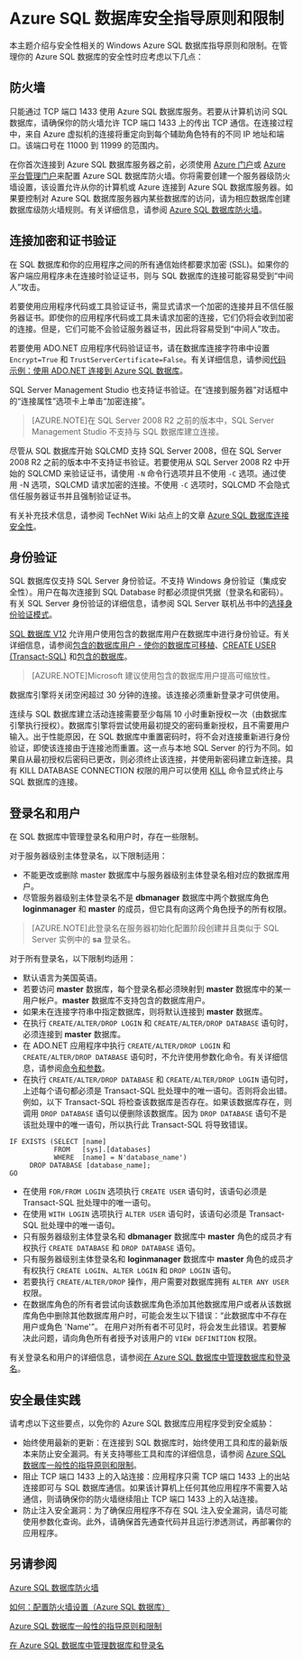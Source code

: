 <properties
   pageTitle="Azure SQL 数据库安全指导原则和限制 | Windows Azure"
   description="了解与安全性相关的 Windows Azure SQL 数据库指导原则和限制。"
   services="sql-database"
   documentationCenter=""
   authors="BYHAM"
   manager="jeffreyg"
   editor=""
   tags=""/>

<tags
   ms.service="sql-database"
   ms.date="08/20/2015"
   wacn.date="09/15/2015"/>

# Azure SQL 数据库安全指导原则和限制

本主题介绍与安全性相关的 Windows Azure SQL 数据库指导原则和限制。在管理你的 Azure SQL 数据库的安全性时应考虑以下几点：

## 防火墙

只能通过 TCP 端口 1433 使用 Azure SQL 数据库服务。若要从计算机访问 SQL 数据库，请确保你的防火墙允许 TCP 端口 1433 上的传出 TCP 通信。在连接过程中，来自 Azure 虚拟机的连接将重定向到每个辅助角色特有的不同 IP 地址和端口。该端口号在 11000 到 11999 的范围内。

在你首次连接到 Azure SQL 数据库服务器之前，必须使用 [Azure 门户](https://manage.windowsazure.cn)或 [Azure 平台管理门户](https://manage.windowsazure.cn/microsoft.partner.onmschina.cn#Workspaces/All/dashboard)来配置 Azure SQL 数据库防火墙。你将需要创建一个服务器级防火墙设置，该设置允许从你的计算机或 Azure 连接到 Azure SQL 数据库服务器。如果要控制对 Azure SQL 数据库服务器内某些数据库的访问，请为相应数据库创建数据库级防火墙规则。有关详细信息，请参阅 [Azure SQL 数据库防火墙](/documentation/articles/sql-database-firewall-configure)。

## 连接加密和证书验证

在 SQL 数据库和你的应用程序之间的所有通信始终都要求加密 (SSL)。如果你的客户端应用程序未在连接时验证证书，则与 SQL 数据库的连接可能容易受到“中间人”攻击。

若要使用应用程序代码或工具验证证书，需显式请求一个加密的连接并且不信任服务器证书。即使你的应用程序代码或工具未请求加密的连接，它们仍将会收到加密的连接。但是，它们可能不会验证服务器证书，因此将容易受到“中间人”攻击。

若要使用 ADO.NET 应用程序代码验证证书，请在数据库连接字符串中设置 ``Encrypt=True`` 和 ``TrustServerCertificate=False``。有关详细信息，请参阅[代码示例：使用 ADO.NET 连接到 Azure SQL 数据库](https://msdn.microsoft.com/zh-cn/library/azure/ee336243.aspx)。

SQL Server Management Studio 也支持证书验证。在“连接到服务器”对话框中的“连接属性”选项卡上单击“加密连接”。

> [AZURE.NOTE]在 SQL Server 2008 R2 之前的版本中，SQL Server Management Studio 不支持与 SQL 数据库建立连接。

尽管从 SQL 数据库开始 SQLCMD 支持 SQL Server 2008，但在 SQL Server 2008 R2 之前的版本中不支持证书验证。若要使用从 SQL Server 2008 R2 中开始的 SQLCMD 来验证证书，请使用 ``-N`` 命令行选项并且不使用 ``-C`` 选项。通过使用 -N 选项，SQLCMD 请求加密的连接。不使用 ``-C`` 选项时，SQLCMD 不会隐式信任服务器证书并且强制验证证书。

有关补充技术信息，请参阅 TechNet Wiki 站点上的文章 [Azure SQL 数据库连接安全性](http://social.technet.microsoft.com/wiki/contents/articles/2951.windows-azure-sql-database-connection-security.aspx#comment-4847)。

## 身份验证

SQL 数据库仅支持 SQL Server 身份验证。不支持 Windows 身份验证（集成安全性）。用户在每次连接到 SQL Database 时都必须提供凭据（登录名和密码）。有关 SQL Server 身份验证的详细信息，请参阅 SQL Server 联机丛书中的[选择身份验证模式](https://msdn.microsoft.com/zh-cn/library/ms144284.aspx)。

[SQL 数据库 V12](/documentation/articles/sql-database-v12-whats-new) 允许用户使用包含的数据库用户在数据库中进行身份验证。有关详细信息，请参阅[包含的数据库用户 - 使你的数据库可移植](https://msdn.microsoft.com/zh-cn/library/ff929188.aspx)、[CREATE USER (Transact-SQL)](https://technet.microsoft.com/zh-cn/library/ms173463.aspx) 和[包含的数据库](https://technet.microsoft.com/zh-cn/library/ff929071.aspx)。

> [AZURE.NOTE]Microsoft 建议使用包含的数据库用户提高可缩放性。

数据库引擎将关闭空闲超过 30 分钟的连接。该连接必须重新登录才可供使用。

连续与 SQL 数据库建立活动连接需要至少每隔 10 小时重新授权一次（由数据库引擎执行授权）。数据库引擎将尝试使用最初提交的密码重新授权，且不需要用户输入。出于性能原因，在 SQL 数据库中重置密码时，将不会对连接重新进行身份验证，即使该连接由于连接池而重置。这一点与本地 SQL Server 的行为不同。如果自从最初授权后密码已更改，则必须终止该连接，并使用新密码建立新连接。具有 KILL DATABASE CONNECTION 权限的用户可以使用 [KILL](https://msdn.microsoft.com/zh-cn/library/ms173730.aspx) 命令显式终止与 SQL 数据库的连接。

## 登录名和用户

在 SQL 数据库中管理登录名和用户时，存在一些限制。

对于服务器级别主体登录名，以下限制适用：

- 不能更改或删除 master 数据库中与服务器级别主体登录名相对应的数据库用户。 
- 尽管服务器级别主体登录名不是 **dbmanager** 数据库中两个数据库角色 **loginmanager** 和 **master** 的成员，但它具有向这两个角色授予的所有权限。

> [AZURE.NOTE]此登录名在服务器初始化配置阶段创建并且类似于 SQL Server 实例中的 **sa** 登录名。

对于所有登录名，以下限制均适用：

- 默认语言为美国英语。
- 若要访问 **master** 数据库，每个登录名都必须映射到 **master** 数据库中的某一用户帐户。**master** 数据库不支持包含的数据库用户。
- 如果未在连接字符串中指定数据库，则将默认连接到 **master** 数据库。
- 在执行 ``CREATE/ALTER/DROP LOGIN`` 和 ``CREATE/ALTER/DROP DATABASE`` 语句时，必须连接到 **master** 数据库。 
- 在 ADO.NET 应用程序中执行 ``CREATE/ALTER/DROP LOGIN`` 和 ``CREATE/ALTER/DROP DATABASE`` 语句时，不允许使用参数化命令。有关详细信息，请参阅[命令和参数](https://msdn.microsoft.com/zh-cn/library/ms254953.aspx)。
- 在执行 ``CREATE/ALTER/DROP DATABASE`` 和 ``CREATE/ALTER/DROP LOGIN`` 语句时，上述每个语句都必须是 Transact-SQL 批处理中的唯一语句。否则将会出错。例如，以下 Transact-SQL 将检查该数据库是否存在。如果该数据库存在，则调用 ``DROP DATABASE`` 语句以便删除该数据库。因为 ``DROP DATABASE`` 语句不是该批处理中的唯一语句，所以执行此 Transact-SQL 将导致错误。

```
IF EXISTS (SELECT [name]
           FROM   [sys].[databases]
           WHERE  [name] = N'database_name')
     DROP DATABASE [database_name];
GO
```

- 在使用 ``FOR/FROM LOGIN`` 选项执行 ``CREATE USER`` 语句时，该语句必须是 Transact-SQL 批处理中的唯一语句。
- 在使用 ``WITH LOGIN`` 选项执行 ``ALTER USER`` 语句时，该语句必须是 Transact-SQL 批处理中的唯一语句。
- 只有服务器级别主体登录名和 **dbmanager** 数据库中 **master** 角色的成员才有权执行 ``CREATE DATABASE`` 和 ``DROP DATABASE`` 语句。
- 只有服务器级别主体登录名和 **loginmanager** 数据库中 **master** 角色的成员才有权执行 ``CREATE LOGIN``、``ALTER LOGIN`` 和 ``DROP LOGIN`` 语句。
- 若要执行 ``CREATE/ALTER/DROP`` 操作，用户需要对数据库拥有 ``ALTER ANY USER`` 权限。
- 在数据库角色的所有者尝试向该数据库角色添加其他数据库用户或者从该数据库角色中删除其他数据库用户时，可能会发生以下错误：“此数据库中不存在用户或角色 'Name'”。 在用户对所有者不可见时，将会发生此错误。若要解决此问题，请向角色所有者授予对该用户的 ``VIEW DEFINITION`` 权限。 

有关登录名和用户的详细信息，请参阅[在 Azure SQL 数据库中管理数据库和登录名](/documentation/articles/sql-database-manage-logins)。

## 安全最佳实践

请考虑以下这些要点，以免你的 Azure SQL 数据库应用程序受到安全威胁：

- 始终使用最新的更新：在连接到 SQL 数据库时，始终使用工具和库的最新版本来防止安全漏洞。有关支持哪些工具和库的详细信息，请参阅 [Azure SQL 数据库一般性的指导原则和限制](https://msdn.microsoft.com/zh-cn/library/azure/ee336245.aspx)。
- 阻止 TCP 端口 1433 上的入站连接：应用程序只需 TCP 端口 1433 上的出站连接即可与 SQL 数据库通信。如果该计算机上任何其他应用程序不需要入站通信，则请确保你的防火墙继续阻止 TCP 端口 1433 上的入站连接。
- 防止注入安全漏洞：为了确保应用程序不存在 SQL 注入安全漏洞，请尽可能使用参数化查询。此外，请确保首先通查代码并且运行渗透测试，再部署你的应用程序。


## 另请参阅

[Azure SQL 数据库防火墙](/documentation/articles/sql-database-firewall-configure)

[如何：配置防火墙设置（Azure SQL 数据库）](/documentation/articles/sql-database-configure-firewall-settings)

[Azure SQL 数据库一般性的指导原则和限制](https://msdn.microsoft.com/zh-cn/library/azure/ee336245.aspx)

[在 Azure SQL 数据库中管理数据库和登录名](/documentation/articles/sql-database-manage-logins)

<!---HONumber=69-->
